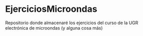 # EjerciciosMicroondas


Repositorio donde almacenaré los ejercicios del curso de la UGR electrónica de microondas (y alguna cosa  más)
